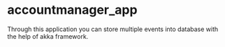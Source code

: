 # accountmanager_app


Through this application you can store multiple events into database with the help of akka framework.  

